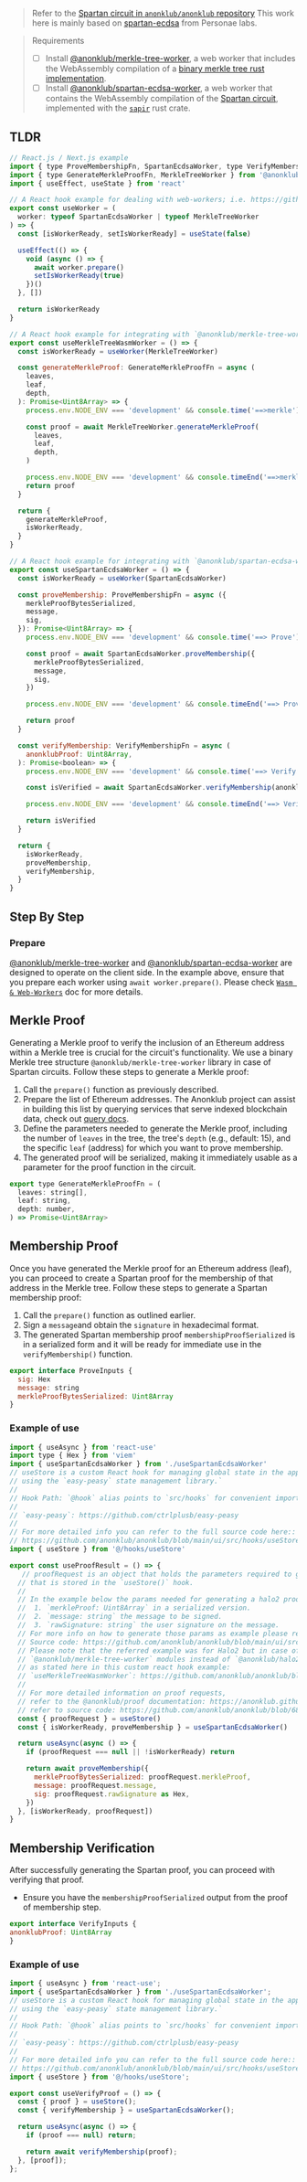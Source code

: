 > Refer to the [Spartan circuit in `anonklub/anonklub` repository](https://github.com/anonklub/anonklub/tree/main/pkgs/spartan-ecdsa-wasm)
> This work here is mainly based on [spartan-ecdsa](https://github.com/personaelabs/spartan-ecdsa) from Personae labs.

> Requirements
>
> - [ ] Install [@anonklub/merkle-tree-worker](https://www.npmjs.com/package/@anonklub/merkle-tree-worker), a web worker that includes the WebAssembly compilation of a [binary merkle tree rust implementation](https://github.com/anonklub/anonklub/tree/main/pkgs/merkle-tree-wasm).
> - [ ] Install [@anonklub/spartan-ecdsa-worker](https://www.npmjs.com/package/@anonklub/spartan-ecdsa-worker), a web worker that contains the WebAssembly compilation of the [Spartan circuit](https://github.com/anonklub/anonklub/tree/main/pkgs/spartan-ecdsa-wasm), implemented with the [`sapir`](https://github.com/personaelabs/sapir) rust crate.

## TLDR

```js
// React.js / Next.js example
import { type ProveMembershipFn, SpartanEcdsaWorker, type VerifyMembershipFn } from '@anonklub/spartan-ecdsa-worker'
import { type GenerateMerkleProofFn, MerkleTreeWorker } from '@anonklub/merkle-tree-worker'
import { useEffect, useState } from 'react'

// A React hook example for dealing with web-workers; i.e. https://github.com/anonklub/anonklub/blob/main/ui/src/hooks/useWorker.ts
export const useWorker = (
  worker: typeof SpartanEcdsaWorker | typeof MerkleTreeWorker
) => {
  const [isWorkerReady, setIsWorkerReady] = useState(false)

  useEffect(() => {
    void (async () => {
      await worker.prepare()
      setIsWorkerReady(true)
    })()
  }, [])

  return isWorkerReady
}

// A React hook example for integrating with `@anonklub/merkle-tree-worker`; https://github.com/anonklub/anonklub/blob/main/ui/src/hooks/useMerkleTreeWorker.ts
export const useMerkleTreeWasmWorker = () => { 
  const isWorkerReady = useWorker(MerkleTreeWorker)

  const generateMerkleProof: GenerateMerkleProofFn = async (
    leaves,
    leaf,
    depth,
  ): Promise<Uint8Array> => {
    process.env.NODE_ENV === 'development' && console.time('==>merkle')

    const proof = await MerkleTreeWorker.generateMerkleProof(
      leaves,
      leaf,
      depth,
    )

    process.env.NODE_ENV === 'development' && console.timeEnd('==>merkle')
    return proof
  }

  return {
    generateMerkleProof,
    isWorkerReady,
  }
}

// A React hook example for integrating with `@anonklub/spartan-ecdsa-worker` circuit web-worker; https://github.com/anonklub/anonklub/blob/main/ui/src/hooks/useSpartanEcdsaWorker.ts
export const useSpartanEcdsaWorker = () => {
  const isWorkerReady = useWorker(SpartanEcdsaWorker)

  const proveMembership: ProveMembershipFn = async ({
    merkleProofBytesSerialized,
    message,
    sig,
  }): Promise<Uint8Array> => {
    process.env.NODE_ENV === 'development' && console.time('==> Prove')

    const proof = await SpartanEcdsaWorker.proveMembership({
      merkleProofBytesSerialized,
      message,
      sig,
    })

    process.env.NODE_ENV === 'development' && console.timeEnd('==> Prove')

    return proof
  }

  const verifyMembership: VerifyMembershipFn = async (
    anonklubProof: Uint8Array,
  ): Promise<boolean> => {
    process.env.NODE_ENV === 'development' && console.time('==> Verify')

    const isVerified = await SpartanEcdsaWorker.verifyMembership(anonklubProof)

    process.env.NODE_ENV === 'development' && console.timeEnd('==> Verify')

    return isVerified
  }

  return {
    isWorkerReady,
    proveMembership,
    verifyMembership,
  }
}
```

## Step By Step

### Prepare

[@anonklub/merkle-tree-worker](https://www.npmjs.com/package/@anonklub/merkle-tree-worker) and [@anonklub/spartan-ecdsa-worker](https://www.npmjs.com/package/@anonklub/spartan-ecdsa-worker) are designed to operate on the client side. In the example above, ensure that you prepare each worker using `await worker.prepare()`. Please check [`Wasm & Web-Workers`](https://anonklub.github.io/#/prove/wasm) doc for more details.

## Merkle Proof

Generating a Merkle proof to verify the inclusion of an Ethereum address within a Merkle tree is crucial for the circuit's functionality. We use a binary Merkle tree structure `@anonklub/merkle-tree-worker` library in case of Spartan circuits. Follow these steps to generate a Merkle proof:

1. Call the `prepare()` function as previously described.
2. Prepare the list of Ethereum addresses. The Anonklub project can assist in building this list by querying services that serve indexed blockchain data, check out [query docs](https://anonklub.github.io/#/apis?id=query).
3. Define the parameters needed to generate the Merkle proof, including the number of `leaves` in the tree, the tree's `depth` (e.g., default: 15), and the specific `leaf` (address) for which you want to prove membership.
4. The generated proof will be serialized, making it immediately usable as a parameter for the proof function in the circuit.

```js
export type GenerateMerkleProofFn = (
  leaves: string[],
  leaf: string,
  depth: number,
) => Promise<Uint8Array>
```

## Membership Proof

Once you have generated the Merkle proof for an Ethereum address (leaf), you can proceed to create a Spartan proof for the membership of that address in the Merkle tree. Follow these steps to generate a Spartan membership proof:

1. Call the `prepare()` function as outlined earlier.
2. Sign a `message`and obtain the `signature` in hexadecimal format.
3. The generated Spartan membership proof `membershipProofSerialized` is in a serialized form and it will be ready for immediate use in the `verifyMembership()` function.

```js
export interface ProveInputs {
  sig: Hex
  message: string
  merkleProofBytesSerialized: Uint8Array
}
```

### Example of use

```js
import { useAsync } from 'react-use'
import type { Hex } from 'viem'
import { useSpartanEcdsaWorker } from './useSpartanEcdsaWorker'
// useStore is a custom React hook for managing global state in the application
// using the `easy-peasy` state management library.`
//
// Hook Path: `@hook` alias points to `src/hooks` for convenient imports.//
//
// `easy-peasy`: https://github.com/ctrlplusb/easy-peasy
// 
// For more detailed info you can refer to the full source code here:: 
// https://github.com/anonklub/anonklub/blob/main/ui/src/hooks/useStore.ts
import { useStore } from '@/hooks/useStore' 

export const useProofResult = () => {
   // proofRequest is an object that holds the parameters required to generate, 
  // that is stored in the `useStore()` hook. 
  // 
  // In the example below the params needed for generating a halo2 proof are:
  //  1. `merkleProof: Uint8Array` in a serialized version. 
  //  2. `message: string` the message to be signed.
  //  3. `rawSignature: string` the user signature on the message.
  // For more info on how to generate those params as example please refer to:
  // Source code: https://github.com/anonklub/anonklub/blob/main/ui/src/hooks/useProofRequest.ts
  // Please note that the referred example was for Halo2 but in case of Spartan remember to use
  // `@anonklub/merkle-tree-worker` modules instead of `@anonklub/halo2-binary-merkle-tree-worker` 
  // as stated here in this custom react hook example:
  // `useMerkleTreeWasmWorker`: https://github.com/anonklub/anonklub/blob/main/ui/src/hooks/useMerkleTreeWorker.ts
  // 
  // For more detailed information on proof requests,
  // refer to the @anonklub/proof documentation: https://anonklub.github.io/#/prove/circom?id=create-proof-request
  // refer to source code: https://github.com/anonklub/anonklub/blob/6884d934f95f2c153bd9531aca36ba7a6e6d4720/pkgs/proof/src/ProofRequest.ts
  const { proofRequest } = useStore()
  const { isWorkerReady, proveMembership } = useSpartanEcdsaWorker()

  return useAsync(async () => {
    if (proofRequest === null || !isWorkerReady) return

    return await proveMembership({
      merkleProofBytesSerialized: proofRequest.merkleProof,
      message: proofRequest.message,
      sig: proofRequest.rawSignature as Hex,
    })
  }, [isWorkerReady, proofRequest])
}
```

## Membership Verification

After successfully generating the Spartan proof, you can proceed with verifying that proof.

- Ensure you have the `membershipProofSerialized` output from the proof of membership step.

```js
export interface VerifyInputs {
anonklubProof: Uint8Array
}
```

### Example of use

```js
import { useAsync } from 'react-use';
import { useSpartanEcdsaWorker } from './useSpartanEcdsaWorker';
// useStore is a custom React hook for managing global state in the application
// using the `easy-peasy` state management library.`
//
// Hook Path: `@hook` alias points to `src/hooks` for convenient imports.//
//
// `easy-peasy`: https://github.com/ctrlplusb/easy-peasy
//
// For more detailed info you can refer to the full source code here::
// https://github.com/anonklub/anonklub/blob/main/ui/src/hooks/useStore.ts
import { useStore } from '@/hooks/useStore';

export const useVerifyProof = () => {
  const { proof } = useStore();
  const { verifyMembership } = useSpartanEcdsaWorker();

  return useAsync(async () => {
    if (proof === null) return;

    return await verifyMembership(proof);
  }, [proof]);
};
```
